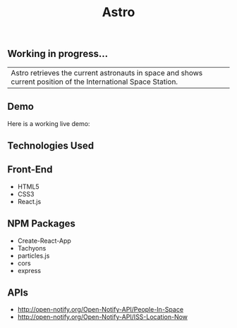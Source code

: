 <h1 align="center">Astro</h1> <br>

## Working in progress...

<table>
	<tr>
		<td> 
       Astro retrieves the current astronauts in space and shows current position of the International Space Station.
		</td>
	</tr>
</table>

## Demo

Here is a working live demo: 

## Technologies Used

## Front-End
- HTML5
- CSS3
- React.js

## NPM Packages
- Create-React-App
- Tachyons
- particles.js
- cors
- express

## APIs
- http://open-notify.org/Open-Notify-API/People-In-Space
- http://open-notify.org/Open-Notify-API/ISS-Location-Now
